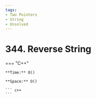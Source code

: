 ```yaml
---
tags:
- Two Pointers
- String
- Unsolved
---
```



# 344. Reverse String

=== "C++"

    **Time:** O()

    **Space:** O()

    ``` c++
    ```